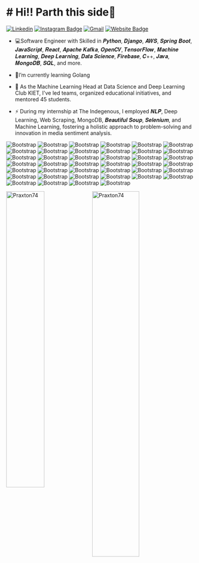 <p left=200%>                                         <h1> # Hi!! Parth this side👋  </h1>  </p>


[![Linkedin](https://img.shields.io/badge/-LinkedIn-blue?style=flat&logo=Linkedin&logoColor=white)](https://www.linkedin.com/in/https://www.linkedin.com/in/parth-mishra-44343b221//)
[![Instagram Badge](https://img.shields.io/badge/-Instagram-purple?logo=instagram&logoColor=white&link=https://instagram.com/https://instagram.com/parth__20_/)](https://www.instagram.com/https://instagram.com/parth__20_)
[![Gmail](https://img.shields.io/badge/-Gmail-c14438?style=flat&logo=Gmail&logoColor=white)](mailto:pm74parth@gmail.com)
[![Website Badge](https://img.shields.io/badge/-Website-c14438?style=flat&logo=Google-Chrome&logoColor=white&link=https://praxton74.github.io/Portfolio/)](https://praxton74.github.io/Portfolio/)

- 💻Software Engineer with Skilled in  𝑷𝒚𝒕𝒉𝒐𝒏, 𝑫𝒋𝒂𝒏𝒈𝒐, 𝑨𝑾𝑺, 𝑺𝒑𝒓𝒊𝒏𝒈 𝑩𝒐𝒐𝒕, 𝑱𝒂𝒗𝒂𝑺𝒄𝒓𝒊𝒑𝒕, 𝑹𝒆𝒂𝒄𝒕, 𝑨𝒑𝒂𝒄𝒉𝒆 𝑲𝒂𝒇𝒌𝒂, 𝑶𝒑𝒆𝒏𝑪𝑽, 𝑻𝒆𝒏𝒔𝒐𝒓𝑭𝒍𝒐𝒘, 𝑴𝒂𝒄𝒉𝒊𝒏𝒆 𝑳𝒆𝒂𝒓𝒏𝒊𝒏𝒈, 𝑫𝒆𝒆𝒑 𝑳𝒆𝒂𝒓𝒏𝒊𝒏𝒈, 𝑫𝒂𝒕𝒂 𝑺𝒄𝒊𝒆𝒏𝒄𝒆, 𝑭𝒊𝒓𝒆𝒃𝒂𝒔𝒆, 𝑪++, 𝑱𝒂𝒗𝒂, 𝑴𝒐𝒏𝒈𝒐𝑫𝑩, 𝑺𝑸𝑳, and more. 

- 🤔I’m currently learning Golang

- 🌱 As the Machine Learning Head at Data Science and Deep Learning Club KIET, I've led teams, organized educational initiatives, and mentored 45 students. 

- ⚡  During my internship at The Indegenous, I employed 𝑵𝑳𝑷, Deep Learning, Web Scraping, MongoDB, 𝑩𝒆𝒂𝒖𝒕𝒊𝒇𝒖𝒍 𝑺𝒐𝒖𝒑, 𝑺𝒆𝒍𝒆𝒏𝒊𝒖𝒎, and Machine Learning, fostering a holistic approach to problem-solving and innovation in media sentiment analysis.


![Bootstrap](https://img.shields.io/badge/-Spring-05122A?style=plastic&logo=Spring&color=1c6904) ![Bootstrap](https://img.shields.io/badge/-Java-05122A?style=plastic&logo=Java&color=1c6904) ![Bootstrap](https://img.shields.io/badge/-Hibernate-05122A?style=plastic&logo=Hibernate&color=1c6904) ![Bootstrap](https://img.shields.io/badge/-Hadoop-05122A?style=plastic&logo=Hadoop&color=1c6904) ![Bootstrap](https://img.shields.io/badge/-Keras-05122A?style=plastic&logo=Keras&color=1c6904) ![Bootstrap](https://img.shields.io/badge/-Spring%20Boot-05122A?style=plastic&logo=Spring-Boot&color=1c6904) ![Bootstrap](https://img.shields.io/badge/-Rest%20API%20with%20Spring%20Boot-05122A?style=plastic&logo=Rest-API-with-Spring-Boot&color=1c6904) ![Bootstrap](https://img.shields.io/badge/-Firebase-05122A?style=plastic&logo=Firebase&color=1c6904) ![Bootstrap](https://img.shields.io/badge/-Django%20REST%20Framework-05122A?style=plastic&logo=Django-REST-Framework&color=1c6904) ![Bootstrap](https://img.shields.io/badge/-TensorFlow-05122A?style=plastic&logo=TensorFlow&color=1c6904) ![Bootstrap](https://img.shields.io/badge/-Selenium-05122A?style=plastic&logo=Selenium&color=1c6904) ![Bootstrap](https://img.shields.io/badge/-Beautiful%20Soup-05122A?style=plastic&logo=Beautiful-Soup&color=1c6904) ![Bootstrap](https://img.shields.io/badge/-Apache%20Kafka-05122A?style=plastic&logo=Apache-Kafka&color=1c6904) ![Bootstrap](https://img.shields.io/badge/-Git-05122A?style=plastic&logo=Git&color=1c6904) ![Bootstrap](https://img.shields.io/badge/-Web%20Scrapping-05122A?style=plastic&logo=Web-Scrapping&color=1c6904) ![Bootstrap](https://img.shields.io/badge/-Big%20Data-05122A?style=plastic&logo=Big-Data&color=1c6904) ![Bootstrap](https://img.shields.io/badge/-Django-05122A?style=plastic&logo=Django&color=1c6904) ![Bootstrap](https://img.shields.io/badge/-SQL-05122A?style=plastic&logo=SQL&color=1c6904) ![Bootstrap](https://img.shields.io/badge/-MongoDB-05122A?style=plastic&logo=MongoDB&color=1c6904) ![Bootstrap](https://img.shields.io/badge/-Statistical%20Data%20Analysis-05122A?style=plastic&logo=Statistical-Data-Analysis&color=1c6904) ![Bootstrap](https://img.shields.io/badge/-Data%20Science-05122A?style=plastic&logo=Data-Science&color=1c6904) ![Bootstrap](https://img.shields.io/badge/-MATLAB-05122A?style=plastic&logo=MATLAB&color=1c6904) ![Bootstrap](https://img.shields.io/badge/-AWS-05122A?style=plastic&logo=AWS&color=1c6904) ![Bootstrap](https://img.shields.io/badge/-Flask-05122A?style=plastic&logo=Flask&color=1c6904) ![Bootstrap](https://img.shields.io/badge/-Natural%20Language%20Processing%20%28NLP%29-05122A?style=plastic&logo=Natural-Language-Processing-(NLP)&color=1c6904) ![Bootstrap](https://img.shields.io/badge/-C%2B%2B-05122A?style=plastic&logo=C++&color=1c6904) ![Bootstrap](https://img.shields.io/badge/-Tailwind-05122A?style=plastic&logo=Tailwind&color=1c6904) ![Bootstrap](https://img.shields.io/badge/-Puppeteer-05122A?style=plastic&logo=Puppeteer&color=1c6904) ![Bootstrap](https://img.shields.io/badge/-JavaScript-05122A?style=plastic&logo=JavaScript&color=1c6904) ![Bootstrap](https://img.shields.io/badge/-OpenCV-05122A?style=plastic&logo=OpenCV&color=1c6904) ![Bootstrap](https://img.shields.io/badge/-Deep%20Learning-05122A?style=plastic&logo=Deep-Learning&color=1c6904) ![Bootstrap](https://img.shields.io/badge/-Machine%20Learning-05122A?style=plastic&logo=Machine-Learning&color=1c6904) ![Bootstrap](https://img.shields.io/badge/-Python-05122A?style=plastic&logo=Python&color=1c6904) ![Bootstrap](https://img.shields.io/badge/-HTML5-05122A?style=plastic&logo=HTML5&color=1c6904) ![Bootstrap](https://img.shields.io/badge/-ReactJS-05122A?style=plastic&logo=ReactJS&color=1c6904) ![Bootstrap](https://img.shields.io/badge/-BootStrap-05122A?style=plastic&logo=BootStrap&color=1c6904) ![Bootstrap](https://img.shields.io/badge/-Docker-05122A?style=plastic&logo=Docker&color=1c6904) ![Bootstrap](https://img.shields.io/badge/-Kubernetes-05122A?style=plastic&logo=Kubernetes&color=1c6904) ![Bootstrap](https://img.shields.io/badge/-Cascading%20Style%20Sheets%20%28CSS%29-05122A?style=plastic&logo=Cascading-Style-Sheets-(CSS)&color=1c6904) ![Bootstrap](https://img.shields.io/badge/-PyTorch-05122A?style=plastic&logo=PyTorch&color=1c6904)

<div>
  <img width="45%" align="left" src="https://github-readme-stats.vercel.app/api/top-langs?username=Praxton74&show_icons=true&locale=en&layout=compact" alt="Praxton74" />
  <img width="50%"  src="https://github-readme-streak-stats.herokuapp.com/?user=Praxton74&" alt="Praxton74" />
</div>
